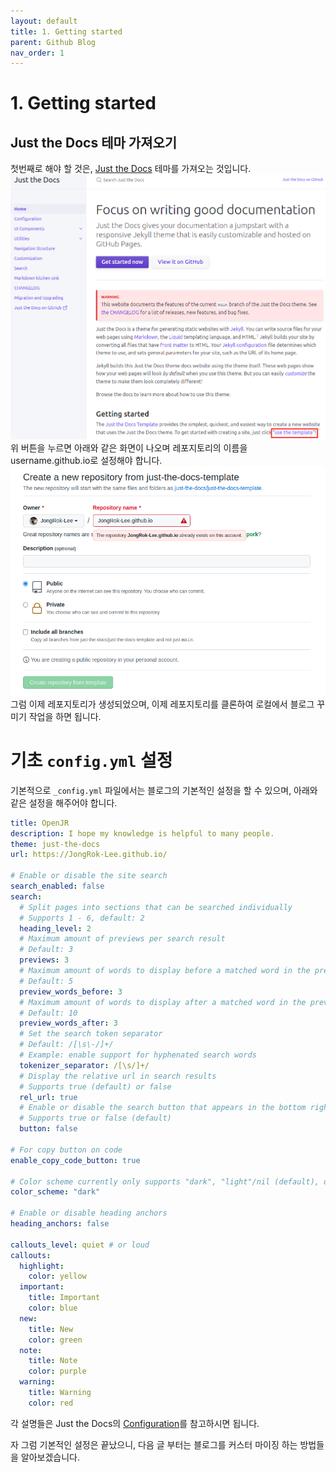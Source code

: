 ```yaml
---
layout: default
title: 1. Getting started
parent: Github Blog
nav_order: 1
---
```


# 1. Getting started
## Just the Docs 테마 가져오기
첫번째로 해야 할 것은, [Just the Docs](https://pmarsceill.github.io/just-the-docs/) 테마를 가져오는 것입니다. 
![Just the Docs](/assets/images/github_blog/01-getting-started/start_icon.png)
위 버튼을 누르면 아래와 같은 화면이 나오며 레포지토리의 이름을 username.github.io로 설정해야 합니다. 
![Just the Docs](/assets/images/github_blog/01-getting-started/repository_name.png)
그럼 이제 레포지토리가 생성되었으며, 이제 레포지토리를 클론하여 로컬에서 블로그 꾸미기 작업을 하면 됩니다.
# 기초 `config.yml` 설정
기본적으로 `_config.yml` 파일에서는 블로그의 기본적인 설정을 할 수 있으며, 아래와 같은 설정을 해주어야 합니다.

```yml
title: OpenJR
description: I hope my knowledge is helpful to many people.
theme: just-the-docs
url: https://JongRok-Lee.github.io/

# Enable or disable the site search
search_enabled: false
search:
  # Split pages into sections that can be searched individually
  # Supports 1 - 6, default: 2
  heading_level: 2
  # Maximum amount of previews per search result
  # Default: 3
  previews: 3
  # Maximum amount of words to display before a matched word in the preview
  # Default: 5
  preview_words_before: 3
  # Maximum amount of words to display after a matched word in the preview
  # Default: 10
  preview_words_after: 3
  # Set the search token separator
  # Default: /[\s\-/]+/
  # Example: enable support for hyphenated search words
  tokenizer_separator: /[\s/]+/
  # Display the relative url in search results
  # Supports true (default) or false
  rel_url: true
  # Enable or disable the search button that appears in the bottom right corner of every page
  # Supports true or false (default)
  button: false

# For copy button on code
enable_copy_code_button: true

# Color scheme currently only supports "dark", "light"/nil (default), or a custom scheme that you define
color_scheme: "dark"

# Enable or disable heading anchors
heading_anchors: false

callouts_level: quiet # or loud
callouts:
  highlight:
    color: yellow
  important:
    title: Important
    color: blue
  new:
    title: New
    color: green
  note:
    title: Note
    color: purple
  warning:
    title: Warning
    color: red
```
각 설명들은 Just the Docs의 [Configuration](https://just-the-docs.github.io/just-the-docs/docs/configuration/)를 참고하시면 됩니다.

자 그럼 기본적인 설정은 끝났으니, 다음 글 부터는 블로그를 커스터 마이징 하는 방법들을 알아보겠습니다.